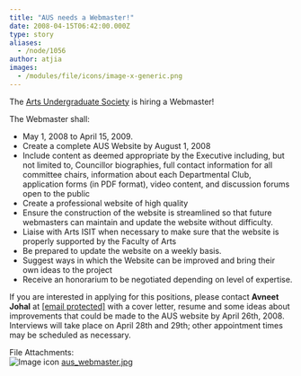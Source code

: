 ```yaml
---
title: "AUS needs a Webmaster!"
date: 2008-04-15T06:42:00.000Z
type: story
aliases:
  - /node/1056
author: atjia
images:
  - /modules/file/icons/image-x-generic.png
---
```


<div class="field field-name-body field-type-text-with-summary field-label-hidden"><div class="field-items"><div class="field-item even"><p>The <a href="http://www.aus.ubc.ca/">Arts Undergraduate Society</a> is hiring a Webmaster!</p>
<p>The Webmaster shall:</p>
<ul>
<li>May 1, 2008 to April 15, 2009.
</li><li>Create a complete AUS Website by August 1, 2008
</li><li>Include content as deemed appropriate by the Executive including, but not limited to, Councillor biographies, full contact information for all committee chairs, information about each Departmental Club, application forms (in PDF format), video content, and discussion forums open to the public
</li><li>Create a professional website of high quality
</li><li>Ensure the construction of the website is streamlined so that future webmasters can maintain and update the website without difficulty.
</li><li>Liaise with Arts ISIT when necessary to make sure that the website is properly supported by the Faculty of Arts
</li><li>Be prepared to update the website on a weekly basis.
</li><li>Suggest ways in which the Website can be improved and bring their own ideas to the project
</li><li>Receive an honorarium to be negotiated depending on level of expertise.
</li></ul>
<p>If you are interested in applying for this positions, please contact <strong>Avneet Johal</strong> at <a href="/cdn-cgi/l/email-protection#41203432313324322825242f3501262c20282d6f222e2c"><span class="__cf_email__" data-cfemail="c1a0b4b2b1b3a4b2a8a5a4afb581a6aca0a8adefa2aeac">[email&#xA0;protected]</span></a> with a cover letter, resume and some ideas about improvements that could be made to the AUS website by April 26th, 2008. Interviews will take place on April 28th and 29th; other appointment times may be scheduled as necessary.</p>
</div></div></div><div class="field field-name-field-file-attachments field-type-file field-label-above"><div class="field-label">File Attachments:&#xA0;</div><div class="field-items"><div class="field-item even"><span class="file"><img class="file-icon" alt="Image icon" title="image/jpeg" src="/modules/file/icons/image-x-generic.png"> <a href="https://ubccsss.org/files/aus_webmaster.jpg" type="image/jpeg; length=359857">aus_webmaster.jpg</a></span></div></div></div>    <footer>
          </footer>